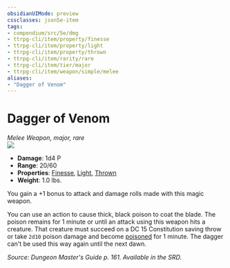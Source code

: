 ```yaml
---
obsidianUIMode: preview
cssclasses: json5e-item
tags:
- compendium/src/5e/dmg
- ttrpg-cli/item/property/finesse
- ttrpg-cli/item/property/light
- ttrpg-cli/item/property/thrown
- ttrpg-cli/item/rarity/rare
- ttrpg-cli/item/tier/major
- ttrpg-cli/item/weapon/simple/melee
aliases: 
- "Dagger of Venom"
---
```

# Dagger of Venom
*Melee Weapon, major, rare*  
![](/3-Mechanics/CLI/items/img/dagger-of-venom.webp#right)  

- **Damage**: 1d4 P
- **Range**: 20/60
- **Properties**: [Finesse](/3-Mechanics/CLI/rules/item-properties.md#Finesse), [Light](/3-Mechanics/CLI/rules/item-properties.md#Light), [Thrown](/3-Mechanics/CLI/rules/item-properties.md#Thrown)
- **Weight**: 1.0 lbs.

You gain a +1 bonus to attack and damage rolls made with this magic weapon.

You can use an action to cause thick, black poison to coat the blade. The poison remains for 1 minute or until an attack using this weapon hits a creature. That creature must succeed on a DC 15 Constitution saving throw or take `2d10` poison damage and become [poisoned](/3-Mechanics/CLI/rules/conditions.md#poisoned) for 1 minute. The dagger can't be used this way again until the next dawn.

*Source: Dungeon Master's Guide p. 161. Available in the SRD.*